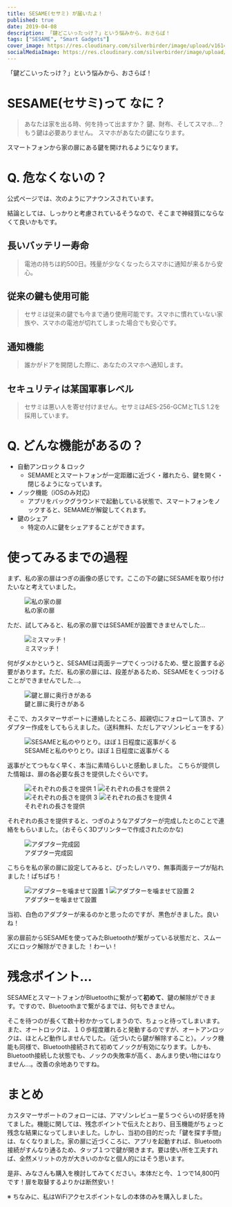 ```yaml
---
title: SESAME(セサミ) が届いたよ！
published: true
date: 2019-04-08
description: 「鍵どこいったっけ？」という悩みから、おさらば！
tags: ["SESAME", "Smart Gadgets"]
cover_image: https://res.cloudinary.com/silverbirder/image/upload/v1614345786/silver-birder.github.io/blog/SESAME_BOX.png
socialMediaImage: https://res.cloudinary.com/silverbirder/image/upload/v1614345786/silver-birder.github.io/blog/SESAME_BOX.png
---
```


「鍵どこいったっけ？」という悩みから、おさらば！

<!--  TODO: TOC -->

# SESAME(セサミ)って なに？

<iframely-embed url="https://jp.candyhouse.co/"></iframely-embed>

> あなたは家を出る時、何を持って出ますか？
鍵、財布、そしてスマホ…？
もう鍵は必要ありません。
スマホがあなたの鍵になります。

スマートフォンから家の扉にある鍵を開けれるようになります。

# Q. 危なくないの？

公式ページでは、次のようにアナウンスされています。

結論としては、しっかりと考慮されているそうなので、そこまで神経質にならなくて良いかもです。

## 長いバッテリー寿命

> 電池の持ちは約500日。残量が少なくなったらスマホに通知が来るから安心。

## 従来の鍵も使用可能

> セサミは従来の鍵でも今まで通り使用可能です。スマホに慣れていない家族や、スマホの電池が切れてしまった場合でも安心です。

## 通知機能

> 誰かがドアを開閉した際に、あなたのスマホへ通知します。

## セキュリティは某国軍事レベル

> セサミは悪い人を寄せ付けません。セサミはAES-256-GCMとTLS 1.2を採用しています。

# Q. どんな機能があるの？

* 自動アンロック & ロック
  * SEMAMEとスマートフォンが一定距離に近づく・離れたら、鍵を開く・閉じるようになっています。
* ノック機能（iOSのみ対応)
  * アプリをバックグラウンドで起動している状態で、スマートフォンをノックすると、SEMAMEが解錠してくれます。
* 鍵のシェア
  * 特定の人に鍵をシェアすることができます。

# 使ってみるまでの過程

まず、私の家の扉はつぎの画像の感じです。ここの下の鍵にSESAMEを取り付けたいなと考えていました。

<figure title="私の家の扉">
<img alt="私の家の扉" src="https://res.cloudinary.com/silverbirder/image/upload/v1639791386/silver-birder.github.io/blog/my_house_door.png">
<figcaption>私の家の扉</figcaption>
</figure>

ただ、試してみると、私の家の扉ではSESAMEが設置できませんでした…

<figure title="ミスマッチ！">
<img alt="ミスマッチ！" src="https://res.cloudinary.com/silverbirder/image/upload/v1614345846/silver-birder.github.io/blog/miss_match_sesame_size.png">
<figcaption>ミスマッチ！</figcaption>
</figure>

何がダメかというと、SESAMEは両面テープでくっつけるため、壁と設置する必要があります。ただ、私の家の扉には、段差があるため、SESAMEをくっつけることができませんでした…。

<figure title="鍵と扉に奥行きがある">
<img alt="鍵と扉に奥行きがある" src="https://res.cloudinary.com/silverbirder/image/upload/v1614345933/silver-birder.github.io/blog/lock_and_door_have_depth_sesame.png">
<figcaption>鍵と扉に奥行きがある</figcaption>
</figure>

そこで、カスタマーサポートに連絡したところ、超親切にフォローして頂き、アダプター作成をしてもらえました。（送料無料、ただしアマゾンレビューをする）

<figure title="SESAMEと私のやりとり。ほぼ１日程度に返事がくる">
<img alt="SESAMEと私のやりとり。ほぼ１日程度に返事がくる" src="https://res.cloudinary.com/silverbirder/image/upload/v1614346016/silver-birder.github.io/blog/SESAME_and_my_correspondence_get_a_response_almost_every_day_or_so.png">
<figcaption>SESAMEと私のやりとり。ほぼ１日程度に返事がくる</figcaption>
</figure>

返事がとてつもなく早く、本当に素晴らしいと感動しました。
こちらが提供した情報は、扉の各必要な長さを提供したぐらいです。

<figure title="それぞれの長さを提供">
<img alt="それぞれの長さを提供 1" src="https://res.cloudinary.com/silverbirder/image/upload/v1614381654/silver-birder.github.io/blog/provide_the_length_of_each_door_1.png">
<img alt="それぞれの長さを提供 2" src="https://res.cloudinary.com/silverbirder/image/upload/v1614381654/silver-birder.github.io/blog/provide_the_length_of_each_door_2.png">
<img alt="それぞれの長さを提供 3" src="https://res.cloudinary.com/silverbirder/image/upload/v1614381657/silver-birder.github.io/blog/provide_the_length_of_each_door_3.png">
<img alt="それぞれの長さを提供 4" src="https://res.cloudinary.com/silverbirder/image/upload/v1614381657/silver-birder.github.io/blog/provide_the_length_of_each_door_4.png">
<figcaption>それぞれの長さを提供</figcaption>
</figure>

それぞれの長さを提供すると、つぎのようなアダプターが完成したとのことで連絡をもらいました。（おそらく3Dプリンターで作成されたのかな)

<figure title="アダプター完成図">
<img alt="アダプター完成図" src="https://res.cloudinary.com/silverbirder/image/upload/v1614382012/silver-birder.github.io/blog/SESAME_adapter_complete_diagram.png">
<figcaption>アダプター完成図</figcaption>
</figure>

こちらを私の家の扉に設定してみると、ぴったしハマり、無事両面テープが貼れました！ぱちぱち！

<figure title="アダプターを噛ませて設置">
<img alt="アダプターを噛ませて設置 1" src="https://res.cloudinary.com/silverbirder/image/upload/v1614382084/silver-birder.github.io/blog/Installation_by_engaging_the_SESAME_adapter_1.png">
<img alt="アダプターを噛ませて設置 2" src="https://res.cloudinary.com/silverbirder/image/upload/v1614382086/silver-birder.github.io/blog/Installation_by_engaging_the_SESAME_adapter_2.png">
<figcaption>アダプターを噛ませて設置</figcaption>
</figure>

当初、白色のアダプターが来るのかと思ったのですが、黒色がきました。良いね！

<iframely-embed url="https://youtu.be/6Bn8uYl0ans"></iframely-embed>

家の扉前からSESAMEを使ってみたBluetoothが繋がっている状態だと、スムーズにロック解除ができました ！わーい！

# 残念ポイント…

SESAMEとスマートフォンがBluetoothに繋がって**初めて**、鍵の解除ができます。ですので、Bluetoothまで繋がるまでは、何もできません。

そこを待つのが長くて数十秒かかってしまうので、ちょっと待ってしまいます。また、オートロックは、１０歩程度離れると発動するのですが、オートアンロックは、ほとんど動作しませんでした。（近づいたら鍵が解除すること）。ノック機能も同様で、Bluetooth接続されて初めてノックが有効になります。しかも、Bluetooth接続した状態でも、ノックの失敗率が高く、あんまり使い物にはなりません…。改善の余地ありですね。

# まとめ
カスタマーサポートのフォローには、アマゾンレビュー星５つぐらいの好感を持てました。機能に関しては、残念ポイントで伝えたとおり、目玉機能がちょっと残念な結果になってしまいました。しかし、当初の目的だった「鍵を探す手間」は、なくなりました。家の扉に近づくころに、アプリを起動すれば、Bluetooth接続がすんなり通るため、タップ１つで鍵が開きます。要は使い所を工夫すれば、全然メリットの方が大きいのかなと個人的にはそう思います。

是非、みなさんも購入を検討してみてください。本体だと今、１つで14,800円です！扉を取替するよりかは断然安い！

※ ちなみに、私はWiFiアクセスポイントなしの本体のみを購入しました。
